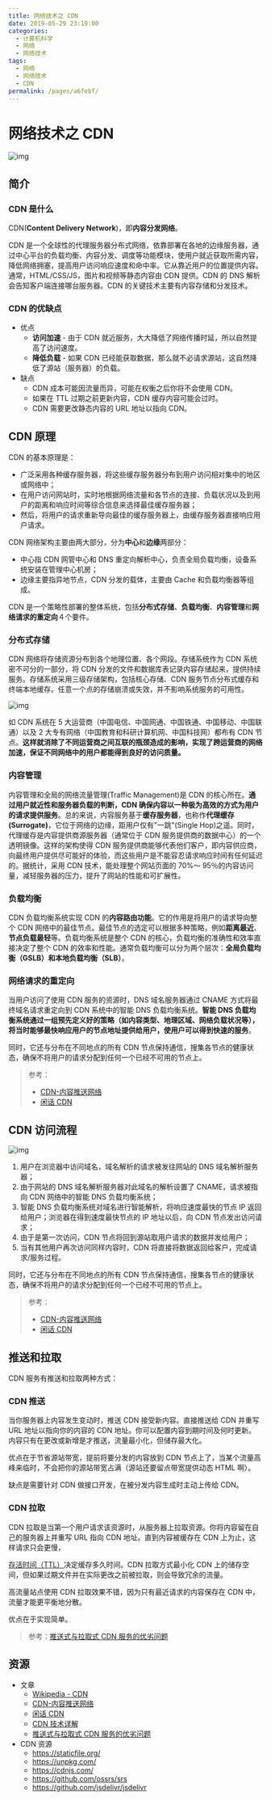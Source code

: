 ```yaml
---
title: 网络技术之 CDN
date: 2019-05-29 23:19:00
categories:
  - 计算机科学
  - 网络
  - 网络技术
tags:
  - 网络
  - 网络技术
  - CDN
permalink: /pages/a6febf/
---
```


# 网络技术之 CDN

![img](https://raw.githubusercontent.com/dunwu/images/dev/snap/1559138689425.png)

## 简介

### CDN 是什么

CDN(**Content Delivery Network**)，即**内容分发网络**。

CDN 是一个全球性的代理服务器分布式网络，依靠部署在各地的边缘服务器，通过中心平台的负载均衡、内容分发、调度等功能模块，使用户就近获取所需内容，降低网络拥塞，提高用户访问响应速度和命中率。它从靠近用户的位置提供内容。通常，HTML/CSS/JS，图片和视频等静态内容由 CDN 提供。CDN 的 DNS 解析会告知客户端连接哪台服务器。CDN 的关键技术主要有内容存储和分发技术。

### CDN 的优缺点

- 优点
  - **访问加速** - 由于 CDN 就近服务，大大降低了网络传播时延，所以自然提高了访问速度。
  - **降低负载** - 如果 CDN 已经能获取数据，那么就不必请求源站，这自然降低了源站（服务器）的负载。
- 缺点
  - CDN 成本可能因流量而异，可能在权衡之后你将不会使用 CDN。
  - 如果在 TTL 过期之前更新内容，CDN 缓存内容可能会过时。
  - CDN 需要更改静态内容的 URL 地址以指向 CDN。

## CDN 原理

CDN 的基本原理是：

- 广泛采用各种缓存服务器，将这些缓存服务器分布到用户访问相对集中的地区或网络中；
- 在用户访问网站时，实时地根据网络流量和各节点的连接、负载状况以及到用户的距离和响应时间等综合信息来选择最佳缓存服务器；
- 然后，将用户的请求重新导向最佳的缓存服务器上，由缓存服务器直接响应用户请求。

CDN 网络架构主要由两大部分，分为**中心**和**边缘**两部分：

- 中心指 CDN 网管中心和 DNS 重定向解析中心，负责全局负载均衡，设备系统安装在管理中心机房；
- 边缘主要指异地节点，CDN 分发的载体，主要由 Cache 和负载均衡器等组成。

CDN 是一个策略性部署的整体系统，包括**分布式存储**、**负载均衡**、**内容管理**和**网络请求的重定向**４个要件。

### 分布式存储

CDN 网络将存储资源分布到各个地理位置、各个网段。存储系统作为 CDN 系统密不可分的一部分，将 CDN 分发的文件和数据库表记录内容存储起来，提供持续服务。存储系统采用三级存储架构，包括核心存储、CDN 服务节点分布式缓存和终端本地缓存。任意一个点的存储崩溃或失效，并不影响系统服务的可用性。

![img](https://raw.githubusercontent.com/dunwu/images/dev/snap/1559140068433.png)

如 CDN 系统在 5 大运营商（中国电信、中国网通、中国铁通、中国移动、中国联通）以及 2 大专有网络（中国教育和科研计算机网、中国科技网）都布有 CDN 节点。**这样就消除了不同运营商之间互联的瓶颈造成的影响，实现了跨运营商的网络加速，保证不同网络中的用户都能得到良好的访问质量。**

### 内容管理

内容管理和全局的网络流量管理(Traffic Management)是 CDN 的核心所在。**通过用户就近性和服务器负载的判断，CDN 确保内容以一种极为高效的方式为用户的请求提供服务**。总的来说，内容服务基于**缓存服务器**，也称作**代理缓存(Surrogate)**，它位于网络的边缘，距用户仅有"一跳"(Single Hop)之遥。同时，代理缓存是内容提供商源服务器（通常位于 CDN 服务提供商的数据中心）的一个透明镜像。这样的架构使得 CDN 服务提供商能够代表他们客户，即内容供应商，向最终用户提供尽可能好的体验，而这些用户是不能容忍请求响应时间有任何延迟的。据统计，采用 CDN 技术，能处理整个网站页面的 70%～ 95％的内容访问量，减轻服务器的压力，提升了网站的性能和可扩展性。

### 负载均衡

CDN 负载均衡系统实现 CDN 的**内容路由功能**。它的作用是将用户的请求导向整个 CDN 网络中的最佳节点。最佳节点的选定可以根据多种策略，例如**距离最近**、**节点负载最轻**等。负载均衡系统是整个 CDN 的核心，负载均衡的准确性和效率直接决定了整个 CDN 的效率和性能。通常负载均衡可以分为两个层次：**全局负载均衡（GSLB）**和**本地负载均衡（SLB）**。

### 网络请求的重定向

当用户访问了使用 CDN 服务的资源时，DNS 域名服务器通过 CNAME 方式将最终域名请求重定向到 CDN 系统中的智能 DNS 负载均衡系统。**智能 DNS 负载均衡系统通过一组预先定义好的策略（如内容类型、地理区域、网络负载状况等），将当时能够最快响应用户的节点地址提供给用户，使用户可以得到快速的服务**。

同时，它还与分布在不同地点的所有 CDN 节点保持通信，搜集各节点的健康状态，确保不将用户的请求分配到任何一个已经不可用的节点上。

> 参考：
>
> - [CDN-内容推送网络](https://www.cnblogs.com/skynet/archive/2012/12/18/2824141.html)
> - [闲话 CDN](https://zhuanlan.zhihu.com/p/39028766)

## CDN 访问流程

![img](https://raw.githubusercontent.com/dunwu/images/dev/snap/1559126750010.png)

1. 用户在浏览器中访问域名，域名解析的请求被发往网站的 DNS 域名解析服务器；
2. 由于网站的 DNS 域名解析服务器对此域名的解析设置了 CNAME，请求被指向 CDN 网络中的智能 DNS 负载均衡系统；
3. 智能 DNS 负载均衡系统对域名进行智能解析，将响应速度最快的节点 IP 返回给用户；浏览器在得到速度最快节点的 IP 地址以后，向 CDN 节点发出访问请求；
4. 由于是第一次访问，CDN 节点将回到源站取用户请求的数据并发给用户；
5. 当有其他用户再次访问同样内容时，CDN 将直接将数据返回给客户，完成请求/服务过程。

同时，它还与分布在不同地点的所有 CDN 节点保持通信，搜集各节点的健康状态，确保不将用户的请求分配到任何一个已经不可用的节点上。

> 参考：
>
> - [CDN-内容推送网络](https://www.cnblogs.com/skynet/archive/2012/12/18/2824141.html)
> - [闲话 CDN](https://zhuanlan.zhihu.com/p/39028766)

## 推送和拉取

CDN 服务有推送和拉取两种方式：

### CDN 推送

当你服务器上内容发生变动时，推送 CDN 接受新内容。直接推送给 CDN 并重写 URL 地址以指向你的内容的 CDN 地址。你可以配置内容到期时间及何时更新。内容只有在更改或新增是才推送，流量最小化，但储存最大化。

优点在于节省源站带宽，提前将要分发的内容放到 CDN 节点上了，当某个流量高峰来临时，不会把你的源站带宽占满（源站还要留点带宽提供动态 HTML 啊）。

缺点是需要针对 CDN 做接口开发，在被分发内容生成时主动上传给 CDN。

### CDN 拉取

CDN 拉取是当第一个用户请求该资源时，从服务器上拉取资源。你将内容留在自己的服务器上并重写 URL 指向 CDN 地址。直到内容被缓存在 CDN 上为止，这样请求只会更慢，

[存活时间（TTL）](https://en.wikipedia.org/wiki/Time_to_live)决定缓存多久时间。CDN 拉取方式最小化 CDN 上的储存空间，但如果过期文件并在实际更改之前被拉取，则会导致冗余的流量。

高流量站点使用 CDN 拉取效果不错，因为只有最近请求的内容保存在 CDN 中，流量才能更平衡地分散。

优点在于实现简单。

> 参考：[推送式与拉取式 CDN 服务的优劣问题](https://segmentfault.com/q/1010000000119794)

## 资源

- 文章
  - [Wikipedia - CDN](https://en.wikipedia.org/wiki/Content_delivery_network)
  - [CDN-内容推送网络](https://www.cnblogs.com/skynet/archive/2012/12/18/2824141.html)
  - [闲话 CDN](https://zhuanlan.zhihu.com/p/39028766)
  - [CDN 技术详解](https://www.cnblogs.com/losbyday/p/5843960.html)
  - [推送式与拉取式 CDN 服务的优劣问题](https://segmentfault.com/q/1010000000119794)
- CDN 资源
  - https://staticfile.org/
  - https://unpkg.com/
  - https://cdnjs.com/
  - https://github.com/ossrs/srs
  - https://github.com/jsdelivr/jsdelivr
